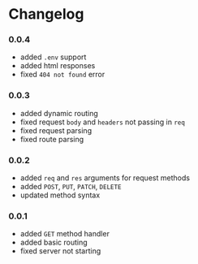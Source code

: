 # Changelog

### 0.0.4

- added `.env` support
- added html responses
- fixed `404 not found` error

### 0.0.3

- added dynamic routing
- fixed request `body` and `headers` not passing in `req`
- fixed request parsing
- fixed route parsing

### 0.0.2

- added `req` and `res` arguments for request methods
- added `POST`, `PUT`, `PATCH`, `DELETE`
- updated method syntax

### 0.0.1

- added `GET` method handler
- added basic routing
- fixed server not starting